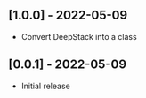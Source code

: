 ## [1.0.0] - 2022-05-09

- Convert DeepStack into a class

## [0.0.1] - 2022-05-09

- Initial release
